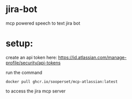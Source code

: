 # jira-bot
mcp powered speech to text jira bot

# setup:

create an api token here:
https://id.atlassian.com/manage-profile/security/api-tokens

run the command
```
docker pull ghcr.io/sooperset/mcp-atlassian:latest
```
to access the jira mcp server
